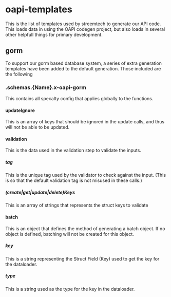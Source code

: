 # oapi-templates

This is the list of templates used by streemtech to generate our API code.
This loads data in using the OAPI codegen project, but also loads in several other helpfull things for primary development. 

## gorm
To support our gorm based database system, a series of extra generation templates have been added to the default generation. Those included are the following


### .schemas.{Name}.x-oapi-gorm
This contains all specalty config that applies globally to the functions.

#### updateIgnore
This is an array of keys that should be ignored in the update calls, and thus will not be able to be updated.

#### validation
This is the data used in the validation step to validate the inputs.
##### tag
This is the unique tag used by the validator to check against the input. (This is so that the default validation tag is not misused in these calls.)
##### (create|get|update|delete)Keys
This is an array of strings that represents the struct keys to validate

#### batch
This is an object that defines the method of generating a batch object. If no object is defined, batching will not be created for this object.
##### key
This is a string representing the Struct Field (Key) used to get the key for the dataloader.
##### type
This is a string used as the type for the key in the dataloader.